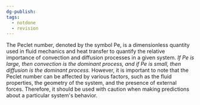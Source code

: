 ```yaml
---
dg-publish: 
tags:
  - notdone
  - revision
---
```

The Peclet number, denoted by the symbol Pe, is a dimensionless quantity used in fluid mechanics and heat transfer to quantify the relative importance of convection and diffusion processes in a given system. *If Pe is large, then convection is the dominant process, and if Pe is small, then diffusion is the dominant process.* 
However, it is important to note that the Peclet number can be affected by various factors, such as the fluid properties, the geometry of the system, and the presence of external forces. Therefore, it should be used with caution when making predictions about a particular system's behavior.️